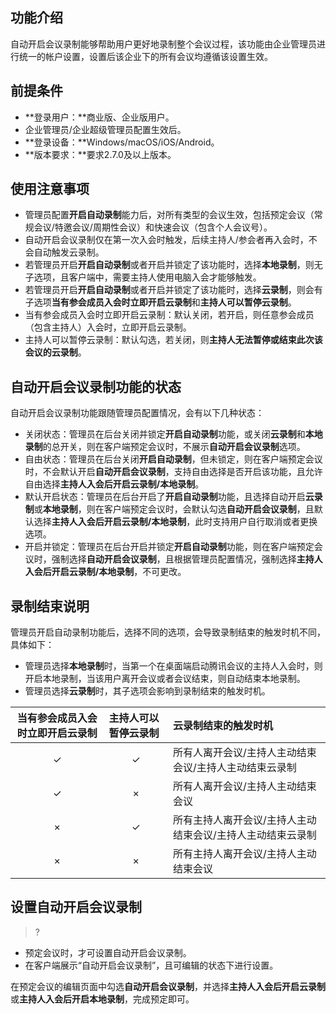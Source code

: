 
## 功能介绍
自动开启会议录制能够帮助用户更好地录制整个会议过程，该功能由企业管理员进行统一的帐户设置，设置后该企业下的所有会议均遵循该设置生效。

## 前提条件
- **登录用户：**商业版、企业版用户。
- 企业管理员/企业超级管理员配置生效后。
- **登录设备：**Windows/macOS/iOS/Android。
- **版本要求：**要求2.7.0及以上版本。

## 使用注意事项
- 管理员配置**开启自动录制**能力后，对所有类型的会议生效，包括预定会议（常规会议/特邀会议/周期性会议）和快速会议（包含个人会议号）。
- 自动开启会议录制仅在第一次入会时触发，后续主持人/参会者再入会时，不会自动触发云录制。
- 若管理员开启**开启自动录制**或者开启并锁定了该功能时，选择**本地录制**，则无子选项，且客户端中，需要主持人使用电脑入会才能够触发。
- 若管理员开启**开启自动录制**或者开启并锁定了该功能时，选择**云录制**，则会有子选项**当有参会成员入会时立即开启云录制**和**主持人可以暂停云录制**。
- 当有参会成员入会时立即开启云录制：默认关闭，若开启，则任意参会成员（包含主持人）入会时，立即开启云录制。
- 主持人可以暂停云录制：默认勾选，若关闭，则**主持人无法暂停或结束此次该会议的云录制**。

## 自动开启会议录制功能的状态
自动开启会议录制功能跟随管理员配置情况，会有以下几种状态：
 - 关闭状态：管理员在后台关闭并锁定**开启自动录制**功能，或关闭**云录制**和**本地录制**的总开关，则在客户端预定会议时，不展示**自动开启会议录制**选项。
 - 自由状态：管理员在后台关闭**开启自动录制**，但未锁定，则在客户端预定会议时，不会默认开启**自动开启会议录制**，支持自由选择是否开启该功能，且允许自由选择**主持人入会后开启云录制/本地录制**。
 - 默认开启状态：管理员在后台开启了**开启自动录制**功能，且选择自动开启**云录制**或**本地录制**，则在客户端预定会议时，会默认勾选**自动开启会议录制**，且默认选择**主持人入会后开启云录制/本地录制**，此时支持用户自行取消或者更换选项。
 - 开启并锁定：管理员在后台开启并锁定**开启自动录制**功能，则在客户端预定会议时，强制选择**自动开启会议录制**，且根据管理员配置情况，强制选择**主持人入会后开启云录制/本地录制**，不可更改。

## 录制结束说明
管理员开启自动录制功能后，选择不同的选项，会导致录制结束的触发时机不同，具体如下：
- 管理员选择**本地录制**时，当第一个在桌面端启动腾讯会议的主持人入会时，则开启本地录制，当该用户离开会议或者会议结束，则自动结束本地录制。
- 管理员选择**云录制**时，其子选项会影响到录制结束的触发时机。
<table>
<thead>
<tr>
<th>当有参会成员入会时立即开启云录制</th>
<th align="left">主持人可以暂停云录制</th>
<th align="left">云录制结束的触发时机</th>
</tr>
</thead>
<tbody><tr>
<td><center>✓</td>
<td><center>✓</td>
<td align="left">所有人离开会议/主持人主动结束会议/主持人主动结束云录制</td>
</tr>
<tr>
<td><center>✓</td>
<td align="left"><center>×</td>
<td align="left">所有人离开会议/主持人主动结束会议</td>
</tr>
<tr>
<td><center>×</td>
<td align="left"><center>✓</td>
<td align="left">所有主持人离开会议/主持人主动结束会议/主持人主动结束云录制</td>
</tr>
<tr>
<td><center>×</td>
<td align="left"><center>×</td>
<td align="left">所有主持人离开会议/主持人主动结束会议</td>
</tr>
</tbody></table>

## 设置自动开启会议录制
>?
- 预定会议时，才可设置自动开启会议录制。
- 在客户端展示“自动开启会议录制”，且可编辑的状态下进行设置。


在预定会议的编辑页面中勾选**自动开启会议录制**，并选择**主持人入会后开启云录制**或**主持人入会后开启本地录制**，完成预定即可。
